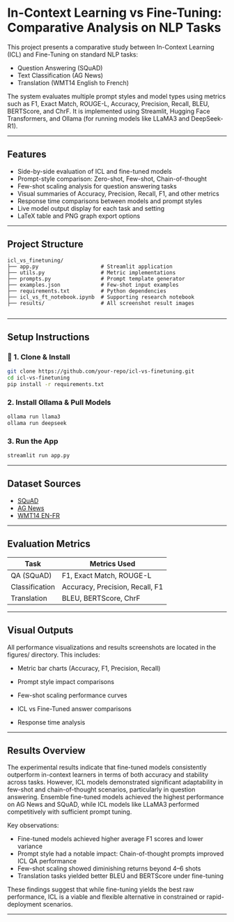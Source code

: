 # In-Context Learning vs Fine-Tuning: Comparative Analysis on NLP Tasks

This project presents a comparative study between In-Context Learning (ICL) and Fine-Tuning on standard NLP tasks:
- Question Answering (SQuAD)
- Text Classification (AG News)
- Translation (WMT14 English to French)

The system evaluates multiple prompt styles and model types using metrics such as F1, Exact Match, ROUGE-L, Accuracy, Precision, Recall, BLEU, BERTScore, and ChrF. It is implemented using Streamlit, Hugging Face Transformers, and Ollama (for running models like LLaMA3 and DeepSeek-R1).

---

## Features

- Side-by-side evaluation of ICL and fine-tuned models
- Prompt-style comparison: Zero-shot, Few-shot, Chain-of-thought
- Few-shot scaling analysis for question answering tasks
- Visual summaries of Accuracy, Precision, Recall, F1, and other metrics
- Response time comparisons between models and prompt styles
- Live model output display for each task and setting
- LaTeX table and PNG graph export options

---

## Project Structure

```plaintext
icl_vs_finetuning/
├── app.py                    # Streamlit application
├── utils.py                  # Metric implementations
├── prompts.py                # Prompt template generator
├── examples.json             # Few-shot input examples
├── requirements.txt          # Python dependencies
├── icl_vs_ft_notebook.ipynb  # Supporting research notebook
├── results/                  # All screenshot result images


```

---

## Setup Instructions

### 🔧 1. Clone & Install
```bash
git clone https://github.com/your-repo/icl-vs-finetuning.git
cd icl-vs-finetuning
pip install -r requirements.txt
```

### 2. Install Ollama & Pull Models
```bash
ollama run llama3
ollama run deepseek
```

### 3. Run the App
```bash
streamlit run app.py
```

---

## Dataset Sources

- [SQuAD](https://rajpurkar.github.io/SQuAD-explorer/)
- [AG News](https://www.kaggle.com/datasets/amananandrai/ag-news-classification-dataset)
- [WMT14 EN-FR](http://www.statmt.org/wmt14/translation-task.html)

---

## Evaluation Metrics

| Task               | Metrics Used                             |
|--------------------|-------------------------------------------|
| QA (SQuAD)         | F1, Exact Match, ROUGE-L                  |
| Classification     | Accuracy, Precision, Recall, F1           |
| Translation        | BLEU, BERTScore, ChrF                    |

---

## Visual Outputs

All performance visualizations and results screenshots are located in the figures/ directory. This includes:

 - Metric bar charts (Accuracy, F1, Precision, Recall)

 - Prompt style impact comparisons

 - Few-shot scaling performance curves

 - ICL vs Fine-Tuned answer comparisons

 - Response time analysis

---

## Results Overview

The experimental results indicate that fine-tuned models consistently outperform in-context learners in terms of both accuracy and stability across tasks. However, ICL models demonstrated significant adaptability in few-shot and chain-of-thought scenarios, particularly in question answering. Ensemble fine-tuned models achieved the highest performance on AG News and SQuAD, while ICL models like LLaMA3 performed competitively with sufficient prompt tuning.

Key observations:
- Fine-tuned models achieved higher average F1 scores and lower variance
- Prompt style had a notable impact: Chain-of-thought prompts improved ICL QA performance
- Few-shot scaling showed diminishing returns beyond 4–6 shots
- Translation tasks yielded better BLEU and BERTScore under fine-tuning

These findings suggest that while fine-tuning yields the best raw performance, ICL is a viable and flexible alternative in constrained or rapid-deployment scenarios.

---